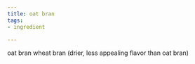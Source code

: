 ```yaml
---
title: oat bran
tags:
- ingredient

---
```

oat bran wheat bran (drier, less appealing flavor than oat bran)
